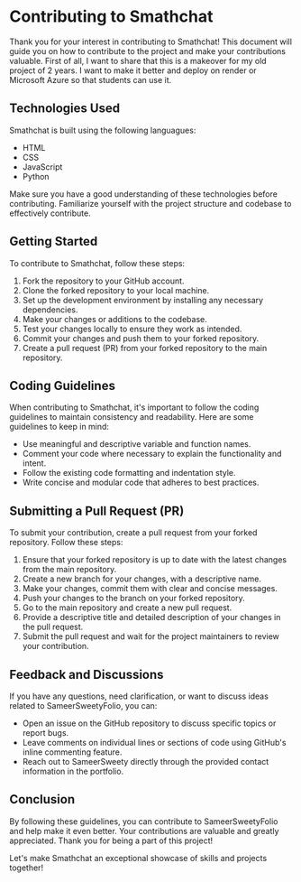 # Contributing to Smathchat

Thank you for your interest in contributing to Smathchat! This document will guide you on how to contribute to the project and make your contributions valuable.
First of all, I want to share that this is a makeover for my old project of 2 years. I want to make it better and deploy on render or Microsoft Azure so that students can use it.

## Technologies Used
Smathchat is built using the following languagues:

- HTML
- CSS
- JavaScript
- Python

Make sure you have a good understanding of these technologies before contributing. Familiarize yourself with the project structure and codebase to effectively contribute.

## Getting Started
To contribute to Smathchat, follow these steps:

1. Fork the repository to your GitHub account.
2. Clone the forked repository to your local machine.
3. Set up the development environment by installing any necessary dependencies.
4. Make your changes or additions to the codebase.
5. Test your changes locally to ensure they work as intended.
6. Commit your changes and push them to your forked repository.
7. Create a pull request (PR) from your forked repository to the main repository.

## Coding Guidelines
When contributing to Smathchat, it's important to follow the coding guidelines to maintain consistency and readability. Here are some guidelines to keep in mind:

- Use meaningful and descriptive variable and function names.
- Comment your code where necessary to explain the functionality and intent.
- Follow the existing code formatting and indentation style.
- Write concise and modular code that adheres to best practices.

## Submitting a Pull Request (PR)
To submit your contribution, create a pull request from your forked repository. Follow these steps:

1. Ensure that your forked repository is up to date with the latest changes from the main repository.
2. Create a new branch for your changes, with a descriptive name.
3. Make your changes, commit them with clear and concise messages.
4. Push your changes to the branch on your forked repository.
5. Go to the main repository and create a new pull request.
6. Provide a descriptive title and detailed description of your changes in the pull request.
7. Submit the pull request and wait for the project maintainers to review your contribution.

## Feedback and Discussions
If you have any questions, need clarification, or want to discuss ideas related to SameerSweetyFolio, you can:

- Open an issue on the GitHub repository to discuss specific topics or report bugs.
- Leave comments on individual lines or sections of code using GitHub's inline commenting feature.
- Reach out to SameerSweety directly through the provided contact information in the portfolio.

## Conclusion
By following these guidelines, you can contribute to SameerSweetyFolio and help make it even better. Your contributions are valuable and greatly appreciated. Thank you for being a part of this project!

Let's make Smathchat an exceptional showcase of skills and projects together!
